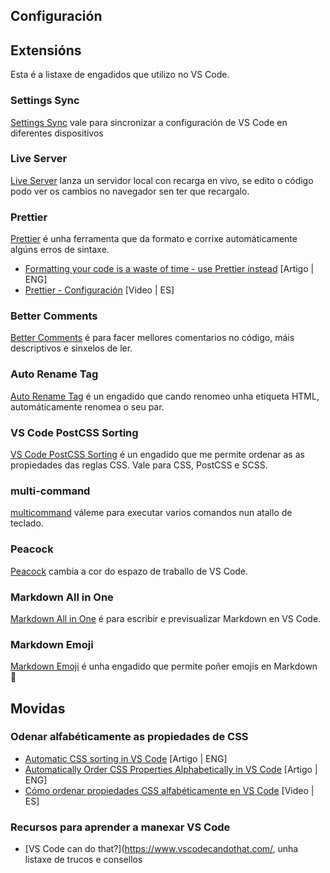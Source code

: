 ## Configuración

## Extensións

Esta é a listaxe de engadidos que utilizo no VS Code.

### Settings Sync
[Settings Sync](https://github.com/shanalikhan/code-settings-sync) vale para sincronizar a configuración de VS Code en diferentes dispositivos

### Live Server
[Live Server](https://github.com/ritwickdey/vscode-live-server) lanza un servidor local con recarga en vivo, se edito o código podo ver os cambios no navegador sen ter que recargalo.

### Prettier
[Prettier](https://github.com/prettier/prettier) é unha ferramenta que da formato e corrixe automáticamente algúns erros de sintaxe.

- [Formatting your code is a waste of time - use Prettier instead](https://www.youtube.com/watch?v=8k-b-7rJAeU) [Artigo | ENG]
- [Prettier - Configuración](https://www.lemoncode.tv/curso/prettier/leccion/configuracion-vs-code) [Video | ES]

### Better Comments
[Better Comments](https://github.com/aaron-bond/better-comments) é para facer mellores comentarios no código, máis descriptivos e sinxelos de ler.

### Auto Rename Tag
[Auto Rename Tag](https://github.com/formulahendry/vscode-auto-rename-tag) é un engadido que cando renomeo unha etiqueta HTML, automáticamente renomea o seu par.

### VS Code PostCSS Sorting

[VS Code PostCSS Sorting](https://github.com/mrmlnc/vscode-postcss-sorting) é un engadido que me permite ordenar as as propiedades das reglas CSS. Vale para CSS, PostCSS e SCSS.

### multi-command

[multicommand](https://github.com/ryuta46/vscode-multi-command) váleme para executar varios comandos nun atallo de teclado.

### Peacock
[Peacock](https://github.com/johnpapa/vscode-peacock) cambia a cor do espazo de traballo de VS Code.

### Markdown All in One
[Markdown All in One](https://github.com/yzhang-gh/vscode-markdown) é para escribir e previsualizar Markdown en VS Code.

### Markdown Emoji
[Markdown Emoji](https://github.com/mjbvz/vscode-markdown-emoji) é unha engadido que permite poñer emojis en Markdown :vulcan_salute:


## Movidas

### Odenar alfabéticamente as propiedades de CSS

- [Automatic CSS sorting in VS Code](https://www.ashvinmotye.com/blog/automatic-css-sorting/) [Artigo | ENG]
- [Automatically Order CSS Properties Alphabetically in VS Code](https://betterprogramming.pub/automatically-order-css-properties-alphabetically-in-vs-code-ec52392e5237) [Artigo | ENG]
- [Cómo ordenar propiedades CSS alfabéticamente en VS Code](https://www.youtube.com/watch?v=xCnbafTKXFc) [Video | ES]

### Recursos para aprender a manexar VS Code

- [VS Code can do that?](https://www.vscodecandothat.com/, unha listaxe de trucos e consellos

